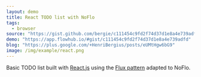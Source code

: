```yaml
---
layout: demo
title: React TODO list with NoFlo
tags:
  - browser
source: "https://gist.github.com/bergie/c111454c9fd2f74d37d1e8a4e739adfd"
demo: "https://app.flowhub.io/#gist/c111454c9fd2f74d37d1e8a4e739adfd"
blog: "https://plus.google.com/+HenriBergius/posts/eUMtHgw6bG9"
image: /img/example/react.png
---
```

Basic TODO list built with [React.js](https://reactjs.org/) using the [Flux pattern](https://facebook.github.io/flux/) adapted to NoFlo.
